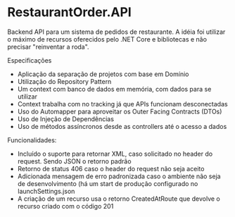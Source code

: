 # RestaurantOrder.API
Backend API para um sistema de pedidos de restaurante.
A idéia foi utilizar o máximo de recursos oferecidos pelo .NET Core e bibliotecas e não precisar "reinventar a roda".

Especificações
* Aplicação da separação de projetos com base em Domínio
* Utilização do Repository Pattern
* Um context com banco de dados em memória, com dados para se utilizar
* Context trabalha com no tracking já que APIs funcionam desconectadas
* Uso do Automapper para aproveitar os Outer Facing Contracts (DTOs)
* Uso de Injeção de Dependências
* Uso de métodos assíncronos desde as controllers até o acesso a dados


Funcionalidades:
* Incluído o suporte para retornar XML, caso solicitado no header do request. Sendo JSON o retorno padrão
* Retorno de status 406 caso o header do request não seja aceito
* Adicionada mensagem de erro padronizada caso o ambiente não seja de desenvolvimento (há um start de produção configurado no launchSettings.json
* A criação de um recurso usa o retorno CreatedAtRoute que devolve o recurso criado com o código 201
